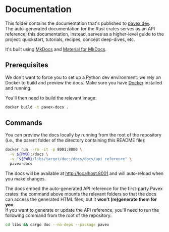 # Documentation

This folder contains the documentation that's published to [pavex.dev](https://pavex.dev).\
The auto-generated documentation for the Rust crates serves as an API reference; this documentation, instead,
serves as a higher-level guide to the project: quickstart, tutorials, recipes, concept deep-dives, etc.

It's built using [MkDocs](https://www.mkdocs.org/)
and [Material for MkDocs](https://squidfunk.github.io/mkdocs-material/).

## Prerequisites

We don't want to force you to set up a Python dev environment: we rely on Docker to build and preview the docs.
Make sure you have [Docker](https://www.docker.com/) installed and running.

You'll then need to build the relevant image:

```bash
docker build -t pavex-docs .
```

## Commands

You can preview the docs locally by running from the root of the repository (i.e., the parent folder of
the directory containing this README file):

```bash
docker run --rm -it -p 8001:8000 \
  -v ${PWD}:/docs \
  -v "${PWD}/libs/target/doc:/docs/docs/api_reference" \
  pavex-docs
```

The docs will be available at [http://localhost:8001](http://localhost:8001) and will auto-reload when you make changes.

The docs embed the auto-generated API reference for the first-party Pavex crates: the command above mounts the
relevant folders so that the docs can access the generated HTML files, but it **won't (re)generate them for you**.\
If you want to generate or update the API reference,
you'll need to run the following command from the root of the repository:

```bash
cd libs && cargo doc --no-deps --package pavex
```
